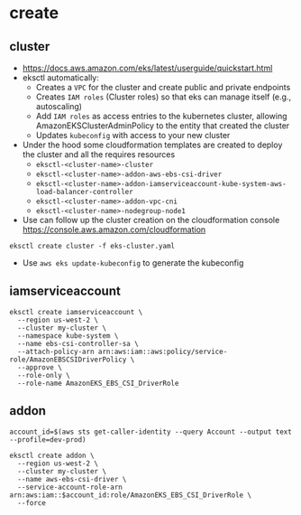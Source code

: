 # create

## cluster

- <https://docs.aws.amazon.com/eks/latest/userguide/quickstart.html>
- eksctl automatically:
  - Creates a `VPC` for the cluster and create public and private endpoints
  - Creates `IAM roles` (Cluster roles) so that eks can manage itself (e.g., autoscaling)
  - Add `IAM roles` as access entries to the kubernetes cluster, allowing AmazonEKSClusterAdminPolicy to the entity that created the cluster
  - Updates `kubeconfig` with access to your new cluster
- Under the hood some cloudformation templates are created to deploy the cluster and all the requires resources
  - `eksctl-<cluster-name>-cluster`
  - `eksctl-<cluster-name>-addon-aws-ebs-csi-driver`
  - `eksctl-<cluster-name>-addon-iamserviceaccount-kube-system-aws-load-balancer-controller`
  - `eksctl-<cluster-name>-addon-vpc-cni`
  - `eksctl-<cluster-name>-nodegroup-node1`
- Use can follow up the cluster creation on the cloudformation console <https://console.aws.amazon.com/cloudformation>

```shell
eksctl create cluster -f eks-cluster.yaml
```

- Use `aws eks update-kubeconfig` to generate the kubeconfig

## iamserviceaccount

```shell
eksctl create iamserviceaccount \
  --region us-west-2 \
  --cluster my-cluster \
  --namespace kube-system \
  --name ebs-csi-controller-sa \
  --attach-policy-arn arn:aws:iam::aws:policy/service-role/AmazonEBSCSIDriverPolicy \
  --approve \
  --role-only \
  --role-name AmazonEKS_EBS_CSI_DriverRole
```

## addon

```shell
account_id=$(aws sts get-caller-identity --query Account --output text --profile=dev-prod)

eksctl create addon \
  --region us-west-2 \
  --cluster my-cluster \
  --name aws-ebs-csi-driver \
  --service-account-role-arn arn:aws:iam::$account_id:role/AmazonEKS_EBS_CSI_DriverRole \
  --force
```
